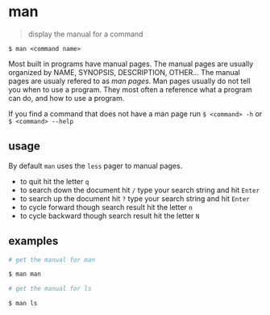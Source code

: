 # man
> display the manual for a command  

`$ man <command name>`  

Most built in programs have manual pages. The manual pages are usually organized by NAME, SYNOPSIS, DESCRIPTION, OTHER... The manual pages are usualy refered to as *man pages*. Man pages usually do not tell you when to use a program. They most often a reference what a program can do, and how to use a program.   

If you find a command that does not have a man page run `$ <command> -h` or  `$ <command> --help` 

## usage
By default `man` uses the `less` pager to manual pages.
* to quit hit the letter `q`
* to search down the document hit `/` type your search string and hit `Enter`
* to search up the document hit `?` type your search string and hit `Enter`
* to cycle forward though search result hit the letter `n`
* to cycle backward though search result hit the letter `N`


## examples
``` sh
# get the manual for man

$ man man
```

``` sh
# get the manual for ls

$ man ls
```

